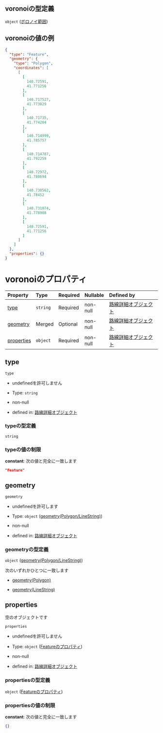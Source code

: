 ## voronoiの型定義

`object` ([ボロノイ範囲](line_detail-properties-登録駅リスト-駅オブジェクト路線登録-properties-ボロノイ範囲.md))

## voronoiの値の例

```json
{
  "type": "Feature",
  "geometry": {
    "type": "Polygon",
    "coordinates": [
      [
        [
          140.72591,
          41.771256
        ],
        [
          140.717527,
          41.773829
        ],
        [
          140.71735,
          41.774204
        ],
        [
          140.714999,
          41.785757
        ],
        [
          140.714787,
          41.792259
        ],
        [
          140.72972,
          41.788694
        ],
        [
          140.730562,
          41.78452
        ],
        [
          140.731074,
          41.778908
        ],
        [
          140.72591,
          41.771256
        ]
      ]
    ]
  },
  "properties": {}
}
```

# voronoiのプロパティ

| Property                  | Type     | Required | Nullable | Defined by                                                                                                                                                                                          |
| :------------------------ | :------- | :------- | :------- | :-------------------------------------------------------------------------------------------------------------------------------------------------------------------------------------------------- |
| [type](#type)             | `string` | Required | non-null | [路線詳細オブジェクト](line_detail-properties-登録駅リスト-駅オブジェクト路線登録-properties-ボロノイ範囲-properties-type.md "undefined#/properties/station_list/items/properties/voronoi/properties/type")                          |
| [geometry](#geometry)     | Merged   | Optional | non-null | [路線詳細オブジェクト](line_detail-properties-登録駅リスト-駅オブジェクト路線登録-properties-ボロノイ範囲-properties-geometrypolygonlinestring.md "undefined#/properties/station_list/items/properties/voronoi/properties/geometry") |
| [properties](#properties) | `object` | Required | non-null | [路線詳細オブジェクト](line_detail-properties-登録駅リスト-駅オブジェクト路線登録-properties-ボロノイ範囲-properties-featureのプロパティ.md "undefined#/properties/station_list/items/properties/voronoi/properties/properties")           |

## type



`type`

*   undefinedを許可しません

*   Type: `string`

*   non-null

*   defined in: [路線詳細オブジェクト](line_detail-properties-登録駅リスト-駅オブジェクト路線登録-properties-ボロノイ範囲-properties-type.md "undefined#/properties/station_list/items/properties/voronoi/properties/type")

### typeの型定義

`string`

### typeの値の制限

**constant**: 次の値と完全に一致します

```json
"Feature"
```

## geometry



`geometry`

*   undefinedを許可します

*   Type: `object` ([geometry(Polygon/LineString)](line_detail-properties-登録駅リスト-駅オブジェクト路線登録-properties-ボロノイ範囲-properties-geometrypolygonlinestring.md))

*   non-null

*   defined in: [路線詳細オブジェクト](line_detail-properties-登録駅リスト-駅オブジェクト路線登録-properties-ボロノイ範囲-properties-geometrypolygonlinestring.md "undefined#/properties/station_list/items/properties/voronoi/properties/geometry")

### geometryの型定義

`object` ([geometry(Polygon/LineString)](line_detail-properties-登録駅リスト-駅オブジェクト路線登録-properties-ボロノイ範囲-properties-geometrypolygonlinestring.md))

次のいずれかひとつに一致します

*   [geometry(Polygon)](line_detail-properties-登録駅リスト-駅オブジェクト路線登録-properties-ボロノイ範囲-properties-geometrypolygonlinestring-oneof-geometrypolygon.md "check type definition")

*   [geometry(LineString)](line_detail-properties-登録駅リスト-駅オブジェクト路線登録-properties-ボロノイ範囲-properties-geometrypolygonlinestring-oneof-geometrylinestring.md "check type definition")

## properties

空のオブジェクトです

`properties`

*   undefinedを許可しません

*   Type: `object` ([Featureのプロパティ](line_detail-properties-登録駅リスト-駅オブジェクト路線登録-properties-ボロノイ範囲-properties-featureのプロパティ.md))

*   non-null

*   defined in: [路線詳細オブジェクト](line_detail-properties-登録駅リスト-駅オブジェクト路線登録-properties-ボロノイ範囲-properties-featureのプロパティ.md "undefined#/properties/station_list/items/properties/voronoi/properties/properties")

### propertiesの型定義

`object` ([Featureのプロパティ](line_detail-properties-登録駅リスト-駅オブジェクト路線登録-properties-ボロノイ範囲-properties-featureのプロパティ.md))

### propertiesの値の制限

**constant**: 次の値と完全に一致します

```json
{}
```
